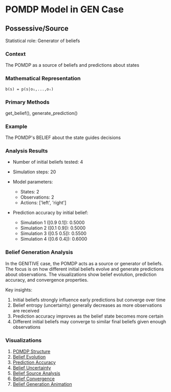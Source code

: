 # POMDP Model in GEN Case

## Possessive/Source

Statistical role: Generator of beliefs

### Context

The POMDP as a source of beliefs and predictions about states

### Mathematical Representation

```
b(s) = p(s|o₁,...,oₜ)
```

### Primary Methods

get_belief(), generate_prediction()

### Example

The POMDP's BELIEF about the state guides decisions

### Analysis Results

* Number of initial beliefs tested: 4
* Simulation steps: 20
* Model parameters:
  - States: 2
  - Observations: 2
  - Actions: ['left', 'right']

* Prediction accuracy by initial belief:
  - Simulation 1 ([0.9 0.1]): 0.5000
  - Simulation 2 ([0.1 0.9]): 0.5000
  - Simulation 3 ([0.5 0.5]): 0.5500
  - Simulation 4 ([0.6 0.4]): 0.6000

### Belief Generation Analysis

In the GENITIVE case, the POMDP acts as a source or generator of beliefs. The focus is on how different initial beliefs evolve and generate predictions about observations. The visualizations show belief evolution, prediction accuracy, and convergence properties.

Key insights:
1. Initial beliefs strongly influence early predictions but converge over time
2. Belief entropy (uncertainty) generally decreases as more observations are received
3. Prediction accuracy improves as the belief state becomes more certain
4. Different initial beliefs may converge to similar final beliefs given enough observations

### Visualizations

1. [POMDP Structure](pomdp_structure.png)
2. [Belief Evolution](belief_evolution.png)
3. [Prediction Accuracy](prediction_accuracy.png)
4. [Belief Uncertainty](belief_uncertainty.png)
5. [Belief Source Analysis](belief_source_analysis.png)
6. [Belief Convergence](belief_convergence.png)
7. [Belief Generation Animation](belief_generation_animation.gif)
